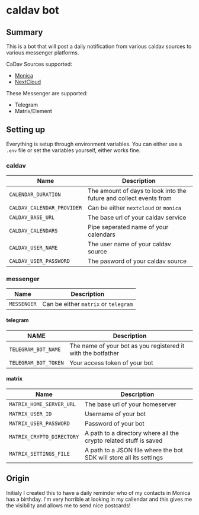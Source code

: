 # caldav bot

## Summary

This is a bot that will post a daily notification from various caldav sources to
various messenger platforms.

CaDav Sources supported:

* [Monica](https://github.com/monicahq/monica)
* [NextCloud](https://nextcloud.com/)

These Messenger are supported:

* Telegram
* Matrix/Element

## Setting up

Everything is setup through environment variables. You can either use a `.env` file or set the variables yourself, either works fine.

### caldav

| **Name**                   | **Description**                                                    |
|----------------------------|--------------------------------------------------------------------|
| `CALENDAR_DURATION`        | The amount of days to look into the future and collect events from |
| `CALDAV_CALENDAR_PROVIDER` | Can be either `nextcloud` or `monica`                              |
| `CALDAV_BASE_URL`          | The base url of your caldav service                                |
| `CALDAV_CALENDARS`         | Pipe seperated name of your calendars                              |
| `CALDAV_USER_NAME`         | The user name of your caldav source                                |
| `CALDAV_USER_PASSWORD`     | The pasword of your caldav source                                  |

### messenger

| **Name**    | **Description**                      |
|-------------|--------------------------------------|
| `MESSENGER` | Can be either `matrix` or `telegram` |

#### telegram

| **NAME**             | **Description**                                              |
|----------------------|--------------------------------------------------------------|
| `TELEGRAM_BOT_NAME`  | The name of your bot as you registered it with the botfather |
| `TELEGRAM_BOT_TOKEN` | Your access token of your bot                                |

#### matrix

| **Name**                  | **Description**                                                     |
|---------------------------|---------------------------------------------------------------------|
| `MATRIX_HOME_SERVER_URL`  | The base url of your homeserver                                     |
| `MATRIX_USER_ID`          | Username of your bot                                                |
| `MATRIX_USER_PASSWORD`    | Password of your bot                                                |
| `MATRIX_CRYPTO_DIRECTORY` | A path to a directory where all the crypto related stuff is saved   |
| `MATRIX_SETTINGS_FILE`    | A path to a JSON file where the bot SDK will store all its settings |

## Origin

Initialy I created this to have a daily reminder who of my contacts in Monica
has a birthday. I'm very horrible at looking in my callendar and this gives me
the visibility and allows me to send nice postcards!
